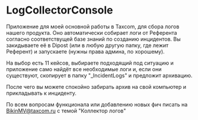 # LogCollectorConsole

Приложение для моей основной работы в Taxcom, для сбора логов нашего продукта. 
Оно автоматически собирает логи от Референта согласно соответствущей базе знаний по созданию инцидентов.
Вы закидываете её в Dipost (или в любую другую папку, где лежит Референт) и запускаете (нужны права админа, по хорошему). 

На выбор есть 11 кейсов, выбираете подходящий под ситуацию и приложение само найдёт все необходимые логи и, если они существуют, 
скопирует в папку "_IncidentLogs" и предложит архивацию.

После чего вы можете спокойно забирать архив на свой компьютер и прикладывать к инциденту. 

По всем вопросам функционала или добавлению новых фич писать на BikinMV@taxcom.ru с темой "Коллектор логов"
